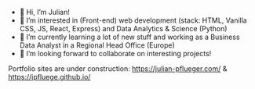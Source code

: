 - 👋 Hi, I’m Julian!
- 👀 I’m interested in (Front-end) web development (stack: HTML, Vanilla CSS, JS, React, Express) and Data Analytics & Science (Python)
- 🌱 I’m currently learning a lot of new stuff and working as a Business Data Analyst in a Regional Head Office (Europe)
- 💞️ I’m looking forward to collaborate on interesting projects!

Portfolio sites are under construction:
https://julian-pflueger.com/ & https://jpfluege.github.io/
